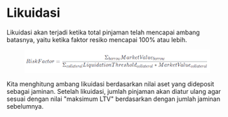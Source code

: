 # Likuidasi

Likuidasi akan terjadi ketika total pinjaman telah mencapai ambang batasnya, yaitu ketika faktor resiko mencapai 100% atau lebih.

<figure><img src="../../.gitbook/assets/2 (1).PNG" alt=""><figcaption></figcaption></figure>

Kita menghitung ambang likuidasi berdasarkan nilai aset yang dideposit sebagai jaminan. Setelah likuidasi, jumlah pinjaman akan diatur ulang agar sesuai dengan nilai "maksimum LTV" berdasarkan dengan jumlah jaminan sebelumnya.
